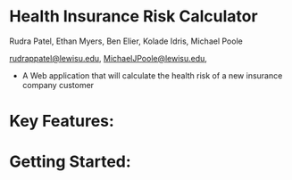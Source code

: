 # Health Insurance Risk Calculator

Rudra Patel, Ethan Myers, Ben Elier, Kolade Idris, Michael Poole

rudrappatel@lewisu.edu, MichaelJPoole@lewisu.edu,

- A Web application that will calculate the health risk of a new insurance company customer

# Key Features:

# Getting Started:
